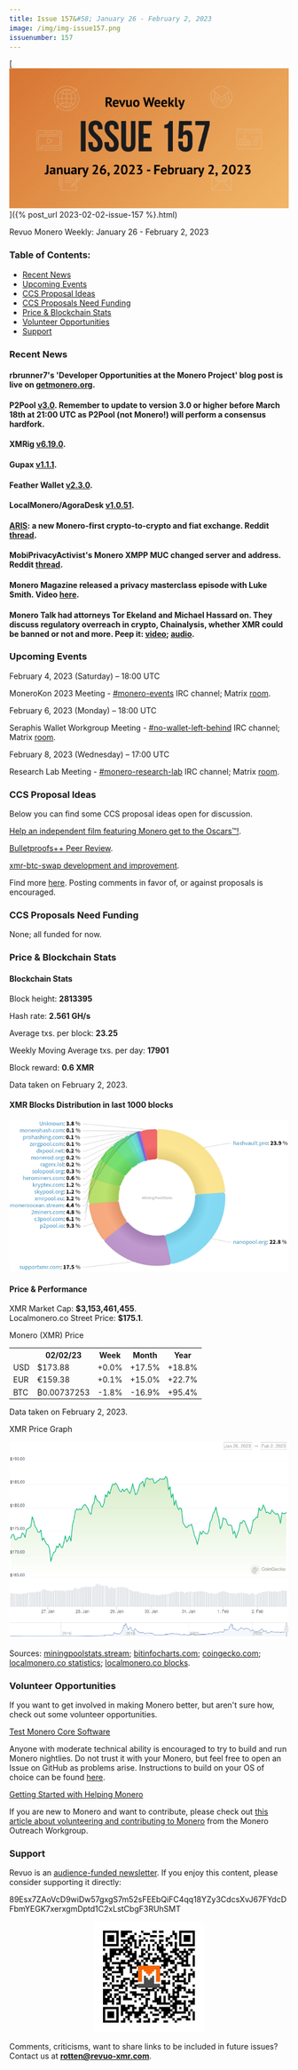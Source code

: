 ```yaml
---
title: Issue 157&#58; January 26 - February 2, 2023
image: /img/img-issue157.png
issuenumber: 157
---
```

[<img src="/img/img-issue157.png" alt="Revuo Monero Weekly #157 Slide" class="img-lead">]({% post_url 2023-02-02-issue-157 %}.html)

<p class="text-lead">Revuo Monero Weekly: January 26 - February 2, 2023</p>
<!--more-->

<h3>Table of Contents:</h3>
<ul class="contents">
    <li><a href="#news">Recent News</a></li>
    <li><a href="#events">Upcoming Events</a></li>
    <li><a href="#ideas">CCS Proposal Ideas</a></li>
    <li><a href="#proposals">CCS Proposals Need Funding</a></li>
    <li><a href="#stats">Price & Blockchain Stats</a></li>
    <li><a href="#volunteer">Volunteer Opportunities</a></li>
    <li><a href="#support">Support</a></li>
</ul>

<h3 id="news">Recent News</h3>

<div class="newsbyte">
    <h4>rbrunner7's 'Developer Opportunities at the Monero Project' blog post is live on <a href="https://www.getmonero.org/2023/02/02/seraphis-jamtis-developer-opportunities.html" target="_blank">getmonero.org</a>.</h4>
</div>

<div class="newsbyte">
    <h4>P2Pool <a href="https://github.com/SChernykh/p2pool/releases/tag/v3.0" target="_blank">v3.0</a>. Remember to update to version 3.0 or higher before March 18th at 21:00 UTC as P2Pool (not Monero!) will perform a consensus hardfork.</h4>
</div>

<div class="newsbyte">
    <h4>XMRig <a href="https://github.com/xmrig/xmrig/releases/tag/v6.19.0" target="_blank">v6.19.0</a>.</h4>
</div>

<div class="newsbyte">
    <h4>Gupax <a href="https://github.com/hinto-janaiyo/gupax/releases/tag/v1.1.1" target="_blank">v1.1.1</a>.</h4>
</div>

<div class="newsbyte">
    <h4>Feather Wallet <a href="https://featherwallet.org/download/" target="_blank">v2.3.0</a>.</h4>
</div>

<div class="newsbyte">
    <h4>LocalMonero/AgoraDesk <a href="https://github.com/AgoraDesk-LocalMonero/agoradesk-app-foss/releases/tag/v1.0.51" target="_blank">v1.0.51</a>.</h4>
</div>

<div class="newsbyte">
    <h4><a href="https://aris.io/" target="_blank">ARIS</a>: a new Monero-first crypto-to-crypto and fiat exchange. Reddit <a href="https://teddit.adminforge.de/r/Monero/comments/10rf2bi/launching_arisio/" target="_blank">thread</a>.</h4>
</div>

<div class="newsbyte">
    <h4>MobiPrivacyActivist's Monero XMPP MUC changed server and address. Reddit <a href="https://teddit.adminforge.de/r/Monero/comments/10hm6hf/community_xmpp_server_change/" target="_blank">thread</a>.</h4>
</div>

<div class="newsbyte">
    <h4>Monero Magazine released a privacy masterclass episode with Luke Smith. Video <a href="https://piped.adminforge.de/watch?v=3MLH6Qpb-a4" target="_blank">here</a>.</h4>
</div>

<div class="newsbyte">
    <h4>Monero Talk had attorneys Tor Ekeland and Michael Hassard on. They discuss regulatory overreach in crypto, Chainalysis, whether XMR could be banned or not and more. Peep it: <a href="https://piped.adminforge.de/watch?v=w-mksEL5DRA" target="_blank">video</a>; <a href="https://www.monerotalk.live/the-bitcoin-fog-mixer-case-puts-the-blockchain-analytics-ecosystem-on-trial-mike-tor" target="_blank">audio</a>.</h4>
</div>

<h3 id="events">Upcoming Events</h3>

<div class="event">
    <p class="date" markdown="1">February 4, 2023 (Saturday) – 18:00 UTC</p>
    <p markdown="1">MoneroKon 2023 Meeting - <a href="irc://irc.libera.chat/#monero-events" target="_blank">#monero-events</a> IRC channel; Matrix <a href="https://matrix.to/#/#monero-events:monero.social" target="_blank">room</a>.</p>
</div>

<div class="event">
    <p class="date" markdown="1">February 6, 2023 (Monday) – 18:00 UTC</p>
    <p markdown="1">Seraphis Wallet Workgroup Meeting - <a href="irc://irc.libera.chat/#no-wallet-left-behind" target="_blank">#no-wallet-left-behind</a> IRC channel; Matrix <a href="https://matrix.to/#/#no-wallet-left-behind:monero.social" target="_blank">room</a>.</p>
</div>

<div class="event">
    <p class="date" markdown="1">February 8, 2023 (Wednesday) – 17:00 UTC</p>
    <p markdown="1">Research Lab Meeting - <a href="irc://irc.libera.chat/#monero-research-lab" target="_blank">#monero-research-lab</a> IRC channel; Matrix <a href="https://matrix.to/#/#monero-research-lab:monero.social" target="_blank">room</a>.</p>
</div>

<h3 id="ideas">CCS Proposal Ideas</h3>

<p>Below you can find some CCS proposal ideas open for discussion.</p>

<div class="proposal">
<p><a href="https://repo.getmonero.org/monero-project/ccs-proposals/-/merge_requests/371" target="_blank">Help an independent film featuring Monero get to the Oscars™!</a>.</p>
</div>

<div class="proposal">
<p><a href="https://repo.getmonero.org/monero-project/ccs-proposals/-/merge_requests/358" target="_blank">Bulletproofs++ Peer Review</a>.</p>
</div>

<div class="proposal">
<p><a href="https://repo.getmonero.org/monero-project/ccs-proposals/-/merge_requests/355" target="_blank">xmr-btc-swap development and improvement</a>.</p>
</div>

<div class="proposal">
<p>Find more <a href="https://ccs.getmonero.org/ideas/" target="_blank">here</a>. Posting comments in favor of, or against proposals is encouraged.</p>
</div>

<h3 id="proposals">CCS Proposals Need Funding</h3>

<p>None; all funded for now.</p>

<h3 id="stats">Price & Blockchain Stats</h3>

<h4 class="stat">Blockchain Stats</h4>

<div class="bcstats">
    <p>Block height: <b>2813395</b></p>
    <p>Hash rate: <b>2.561 GH/s</b></p>
    <p>Average txs. per block: <b>23.25</b></p>
    <p>Weekly Moving Average txs. per day: <b>17901</b></p>
    <p>Block reward: <b>0.6 XMR</b></p>
</div>
<p class="note">Data taken on February 2, 2023.</p>

<h4 class="stat">XMR Blocks Distribution in last 1000 blocks</h4>
<p><img src="/img/hashrate-pool-distribution-0202.png" alt="Hashrate Pool Distribution Pie Chart"/></p>

<h4 class="stat" id="price-stat">Price & Performance</h4>

<div class="price-intro">XMR Market Cap: <b>$3,153,461,455</b>.<br/>Localmonero.co Street Price: <b>$175.1</b>.</div>

<p class="table-title">Monero (XMR) Price</p>
<table class="price-table">
  <tr class="row1">
    <th></th>
    <th>02/02/23</th>
    <th>Week</th>
    <th>Month</th>
    <th>Year</th>
  </tr>
  <tr>
    <td data-th="XMR to">USD</td>
    <td data-th="02/02/23">$173.88</td>
    <td data-th="Week" class="green">+0.0%</td>
    <td data-th="Month" class="green">+17.5%</td>
    <td data-th="Year" class="green">+18.8%</td>
  </tr>
  <tr class="row3">
    <td data-th="XMR to">EUR</td>
    <td data-th="02/02/23">€159.38</td>
    <td data-th="Week" class="green">+0.1%</td>
    <td data-th="Month" class="green">+15.0%</td>
    <td data-th="Year" class="green">+22.7%</td>
  </tr>
  <tr>
    <td data-th="XMR to">BTC</td>
    <td data-th="02/02/23">₿0.00737253</td>
    <td data-th="Week" class="red">-1.8%</td>
    <td data-th="Month" class="red">-16.9%</td>
    <td data-th="Year" class="green">+95.4%</td>
  </tr>
</table>
<p class="note">Data taken on February 2, 2023.</p>

<p class="table-title">XMR Price Graph</p>

![XMR Price Graph 01/26/22-02/02/22](/img/weekly-chart-0202.png "XMR Price Graph 01/26/22-02/02/22")

Sources: <a href="https://miningpoolstats.stream/monero" target="_blank">miningpoolstats.stream</a>; <a href="https://bitinfocharts.com/monero/" target="_blank">bitinfocharts.com</a>; <a href="https://www.coingecko.com/en/coins/monero" target="_blank">coingecko.com</a>; <a href="https://localmonero.co/statistics" target="_blank">localmonero.co statistics</a>; <a href="https://localmonero.co/blocks" target="_blank">localmonero.co blocks</a>.

<h3 id="volunteer">Volunteer Opportunities</h3>

<p>If you want to get involved in making Monero better, but aren't sure how, check out some volunteer opportunities.</p>

<div class="newsbyte">
    <p class="date"><a href="https://github.com/monero-project/monero" target="_blank">Test Monero Core Software</a></p>
    <p>Anyone with moderate technical ability is encouraged to try to build and run Monero nightlies. Do not trust it with your Monero, but feel free to open an Issue on GitHub as problems arise. Instructions to build on your OS of choice can be found <a href="https://github.com/monero-project/monero#compiling-monero-from-source" target="_blank">here</a>. </p>
</div>

<div class="newsbyte">
    <p class="date"><a href="https://github.com/monero-project/monero" target="_blank">Getting Started with Helping Monero</a></p>
    <p>If you are new to Monero and want to contribute, please check out <a href="https://www.monerooutreach.org/stories/getting-started-helping-monero.php" target="_blank">this article about volunteering and contributing to Monero</a> from the Monero Outreach Workgroup. </p>
</div>

<h3 id="support">Support</h3>

<p markdown="1">Revuo is an <a href="https://revuo-xmr.com/support/">audience-funded newsletter</a>. If you enjoy this content, please consider supporting it directly:</p>

<p class="address" markdown="1">89Esx7ZAoVcD9wiDw57gxgS7m52sFEEbQiFC4qq18YZy3CdcsXvJ67FYdcDFbmYEGK7xerxgmDptd1C2xLstCbgF3RUhSMT</p>

<p><center><a href="monero:89Esx7ZAoVcD9wiDw57gxgS7m52sFEEbQiFC4qq18YZy3CdcsXvJ67FYdcDFbmYEGK7xerxgmDptd1C2xLstCbgF3RUhSMT" class="qr"><img src="/img/donate-monero.jpg" style="max-width: 200px;"/></a></center></p>

Comments, criticisms, want to share links to be included in future issues? Contact us at **rotten@revuo-xmr.com**.

